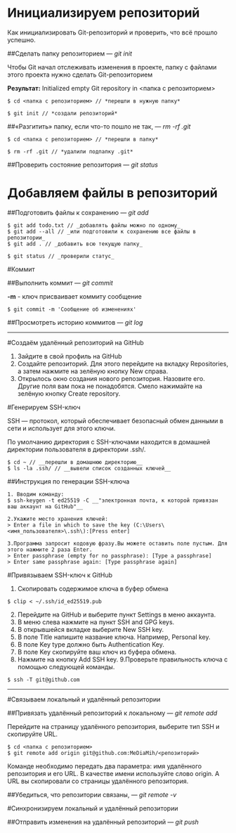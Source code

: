 # Инициализируем репозиторий

Как инициализировать Git-репозиторий и проверить, что всё прошло успешно.

##Сделать папку репозиторием — *git init*

Чтобы Git начал отслеживать изменения в проекте, папку с файлами этого проекта нужно сделать Git-репозиторием

__Результат:__ Initialized empty Git repository in <папка с репозиторием>

```
$ cd <папка с репозиторием> // *перешли в нужную папку*

$ git init // *создали репозиторий*
```

##«Разгитить» папку, если что-то пошло не так, — *rm -rf .git*

```
$ cd <папка с репозиторием> // *перешли в папку*

$ rm -rf .git // *удалили подпапку .git*
```

##Проверить состояние репозитория — *git status*


# Добавляем файлы в репозиторий

##Подготовить файлы к сохранению — *git add*

```
$ git add todo.txt // _добавлять файлы можно по одному_
$ git add --all // _или подготовили к сохранению все файлы в репозитории_
$ git add . // _добавить всю текущую папку_

$ git status // _проверили статус_
``` 


#Коммит

##Выполнить коммит — _git commit_

**-m** - ключ присваивает коммиту сообщение

```
$ git commit -m 'Сообщение об изменениях'
```

##Просмотреть историю коммитов — _git log_

---

#Создаём удалённый репозиторий на GitHub

1. Зайдите в свой профиль на GitHub
2. Создайте репозиторий. Для этого перейдите на вкладку Repositories, а затем нажмите на зелёную кнопку New справа.
3. Открылось окно создания нового репозитория. Назовите его. Другие поля вам пока не понадобятся. Смело нажимайте на зелёную кнопку Create repository.

#Генерируем SSH-ключ

SSH — протокол, который обеспечивает безопасный обмен данными в сети и использует для этого ключи.

По умолчанию директория с SSH-ключами находится в домашней директории пользователя в директории .ssh/.

```
$ cd ~ // __перешли в домашнюю директорию__
$ ls -la .ssh/ // __вывели список созданных ключей__ 
```

##Инструкция по генерации SSH-ключа

```
1. Вводим команду: 
$ ssh-keygen -t ed25519 -C __"электронная почта, к которой привязан ваш аккаунт на GitHub"__

2.Укажите место хранения ключей: 
> Enter a file in which to save the key (C:\Users\<имя_пользователя>\.ssh\):[Press enter] 

3.Программа запросит кодовую фразу.Вы можете оставить поле пустым. Для этого нажмите 2 раза Enter.
> Enter passphrase (empty for no passphrase): [Type a passphrase]
> Enter same passphrase again: [Type passphrase again] 
```

#Привязываем SSH-ключ к GitHub

1. Cкопировать содержимое ключа в буфер обмена

```
$ clip < ~/.ssh/id_ed25519.pub
```
2. Перейдите на GitHub и выберите пункт Settings в меню аккаунта.
3. В меню слева нажмите на пункт SSH and GPG keys.
4. В открывшейся вкладке выберите New SSH key.
5. В поле Title напишите название ключа. Например, Personal key.
6. В поле Key type должно быть Authentication Key.
7. В поле Key скопируйте ваш ключ из буфера обмена.
8. Нажмите на кнопку Add SSH key.
9.Проверьте правильность ключа с помощью следующей команды.
```
$ ssh -T git@github.com
```

---

#Связываем локальный и удалённый репозитории

##Привязать удалённый репозиторий к локальному — _git remote add_

Перейдите на страницу удалённого репозитория, выберите тип SSH и скопируйте URL.

```
$ cd <папка с репозиторием>
$ git remote add origin git@github.com:MeDiaMih/<репозиторий> 
```

Команде необходимо передать два параметра: имя удалённого репозитория и его URL. В качестве имени используйте слово origin. А URL вы скопировали со страницы удалённого репозитория.

##Убедиться, что репозитории связаны, — _git remote -v_

#Синхронизируем локальный и удалённый репозитории

##Отправить изменения на удалённый репозиторий — *git push*
















